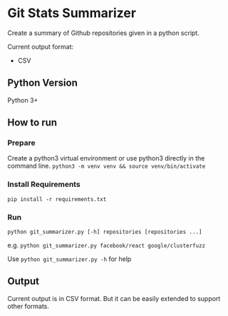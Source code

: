 # Git Stats Summarizer

Create a summary of Github repositories given in a python script.

Current output format: 
- CSV

## Python Version
Python 3+

## How to run
### Prepare
Create a python3 virtual environment or use python3 directly in the command line. 
`python3 -m venv venv && source venv/bin/activate`

### Install Requirements
`pip install -r requirements.txt`

### Run
`python git_summarizer.py [-h] repositories [repositories ...]`

e.g. 
`python git_summarizer.py facebook/react google/clusterfuzz`

Use `python git_summarizer.py -h` for help

## Output
Current output is in CSV format. But it can be easily extended to support other formats.